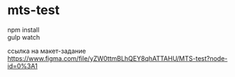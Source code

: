 # mts-test
npm install <br>
gulp watch <br>

ссылка на макет-задание https://www.figma.com/file/yZW0ttmBLhQEY8qhATTAHU/MTS-test?node-id=0%3A1
